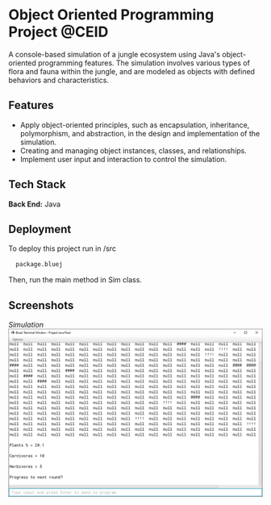 
# Object Oriented Programming Project @CEID

A console-based simulation of a jungle ecosystem using Java's object-oriented programming features. The simulation involves various types of flora and fauna within the jungle, and are modeled as objects with defined behaviors and characteristics.


## Features

- Apply object-oriented principles, such as encapsulation, inheritance, polymorphism, and abstraction, in the design and implementation of the simulation.
- Creating and managing object instances, classes, and relationships.
- Implement user input and interaction to control the simulation.



## Tech Stack

**Back End:** Java 


## Deployment

To deploy this project run in /src

```bash
  package.bluej 
```
 
 Then, run the main method in Sim class.

## Screenshots
*Simulation*</br>
![Simulation](https://github.com/manosmin/ceid-oop/blob/master/screenshots/ss1.png)

